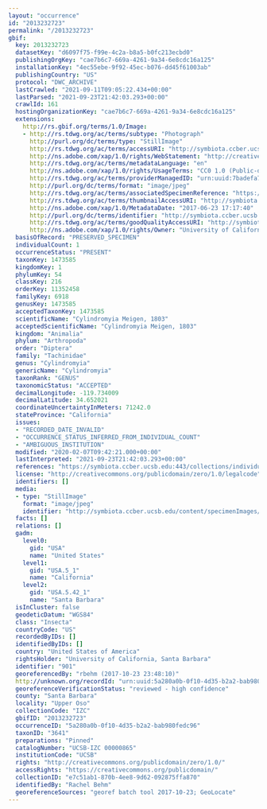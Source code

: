 ```yaml
---
layout: "occurrence"
id: "2013232723"
permalink: "/2013232723"
gbif:
  key: 2013232723
  datasetKey: "d6097f75-f99e-4c2a-b8a5-b0fc213ecbd0"
  publishingOrgKey: "cae7b6c7-669a-4261-9a34-6e8cdc16a125"
  installationKey: "4ec55ebe-9f92-45ec-b076-dd45f61003ab"
  publishingCountry: "US"
  protocol: "DWC_ARCHIVE"
  lastCrawled: "2021-09-11T09:05:22.434+00:00"
  lastParsed: "2021-09-23T21:42:03.293+00:00"
  crawlId: 161
  hostingOrganizationKey: "cae7b6c7-669a-4261-9a34-6e8cdc16a125"
  extensions:
    http://rs.gbif.org/terms/1.0/Image:
    - http://rs.tdwg.org/ac/terms/subtype: "Photograph"
      http://purl.org/dc/terms/type: "StillImage"
      http://rs.tdwg.org/ac/terms/accessURI: "http://symbiota.ccber.ucsb.edu/content/specimenImages/UCSB_IZC/UCSB-IZC00000/UCSB-IZC_00000865_1498263460_lg.jpg"
      http://ns.adobe.com/xap/1.0/rights/WebStatement: "http://creativecommons.org/publicdomain/zero/1.0/"
      http://rs.tdwg.org/ac/terms/metadataLanguage: "en"
      http://ns.adobe.com/xap/1.0/rights/UsageTerms: "CC0 1.0 (Public-domain)"
      http://rs.tdwg.org/ac/terms/providerManagedID: "urn:uuid:7badefa7-a621-4f5c-8377-2da426341eac"
      http://purl.org/dc/terms/format: "image/jpeg"
      http://rs.tdwg.org/ac/terms/associatedSpecimenReference: "https://symbiota.ccber.ucsb.edu:443/collections/individual/index.php?occid=901"
      http://rs.tdwg.org/ac/terms/thumbnailAccessURI: "http://symbiota.ccber.ucsb.edu/content/specimenImages/UCSB_IZC/UCSB-IZC00000/UCSB-IZC_00000865_1498263460_tn.jpg"
      http://ns.adobe.com/xap/1.0/MetadataDate: "2017-06-23 17:17:40"
      http://purl.org/dc/terms/identifier: "http://symbiota.ccber.ucsb.edu/content/specimenImages/UCSB_IZC/UCSB-IZC00000/UCSB-IZC_00000865_1498263460_lg.jpg"
      http://rs.tdwg.org/ac/terms/goodQualityAccessURI: "http://symbiota.ccber.ucsb.edu/content/specimenImages/UCSB_IZC/UCSB-IZC00000/UCSB-IZC_00000865_1498263460.jpg"
      http://ns.adobe.com/xap/1.0/rights/Owner: "University of California, Santa Barbara"
  basisOfRecord: "PRESERVED_SPECIMEN"
  individualCount: 1
  occurrenceStatus: "PRESENT"
  taxonKey: 1473585
  kingdomKey: 1
  phylumKey: 54
  classKey: 216
  orderKey: 11352458
  familyKey: 6918
  genusKey: 1473585
  acceptedTaxonKey: 1473585
  scientificName: "Cylindromyia Meigen, 1803"
  acceptedScientificName: "Cylindromyia Meigen, 1803"
  kingdom: "Animalia"
  phylum: "Arthropoda"
  order: "Diptera"
  family: "Tachinidae"
  genus: "Cylindromyia"
  genericName: "Cylindromyia"
  taxonRank: "GENUS"
  taxonomicStatus: "ACCEPTED"
  decimalLongitude: -119.734009
  decimalLatitude: 34.652021
  coordinateUncertaintyInMeters: 71242.0
  stateProvince: "California"
  issues:
  - "RECORDED_DATE_INVALID"
  - "OCCURRENCE_STATUS_INFERRED_FROM_INDIVIDUAL_COUNT"
  - "AMBIGUOUS_INSTITUTION"
  modified: "2020-02-07T09:42:21.000+00:00"
  lastInterpreted: "2021-09-23T21:42:03.293+00:00"
  references: "https://symbiota.ccber.ucsb.edu:443/collections/individual/index.php?occid=901"
  license: "http://creativecommons.org/publicdomain/zero/1.0/legalcode"
  identifiers: []
  media:
  - type: "StillImage"
    format: "image/jpeg"
    identifier: "http://symbiota.ccber.ucsb.edu/content/specimenImages/UCSB_IZC/UCSB-IZC00000/UCSB-IZC_00000865_1498263460_lg.jpg"
  facts: []
  relations: []
  gadm:
    level0:
      gid: "USA"
      name: "United States"
    level1:
      gid: "USA.5_1"
      name: "California"
    level2:
      gid: "USA.5.42_1"
      name: "Santa Barbara"
  isInCluster: false
  geodeticDatum: "WGS84"
  class: "Insecta"
  countryCode: "US"
  recordedByIDs: []
  identifiedByIDs: []
  country: "United States of America"
  rightsHolder: "University of California, Santa Barbara"
  identifier: "901"
  georeferencedBy: "rbehm (2017-10-23 23:48:10)"
  http://unknown.org/recordId: "urn:uuid:5a280a0b-0f10-4d35-b2a2-bab980fedc96"
  georeferenceVerificationStatus: "reviewed - high confidence"
  county: "Santa Barbara"
  locality: "Upper Oso"
  collectionCode: "IZC"
  gbifID: "2013232723"
  occurrenceID: "5a280a0b-0f10-4d35-b2a2-bab980fedc96"
  taxonID: "3641"
  preparations: "Pinned"
  catalogNumber: "UCSB-IZC 00000865"
  institutionCode: "UCSB"
  rights: "http://creativecommons.org/publicdomain/zero/1.0/"
  accessRights: "https://creativecommons.org/publicdomain/"
  collectionID: "e7c51ab1-870b-4ee8-9d62-092875ffa870"
  identifiedBy: "Rachel Behm"
  georeferenceSources: "georef batch tool 2017-10-23; GeoLocate"
---
```

